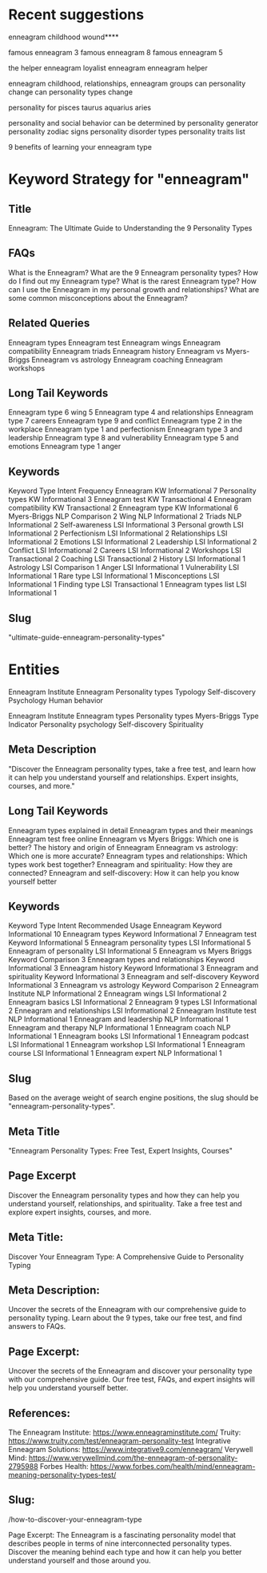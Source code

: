 # Recent suggestions

enneagram childhood wound\*\*\*\*

famous enneagram 3
famous enneagram 8
famous enneagram 5

the helper enneagram
loyalist enneagram
enneagram helper

enneagram childhood,
relationships,
enneagram groups
can personality change
can personality types change

personality for pisces taurus aquarius aries

personality and social behavior can be determined by
personality generator
personality zodiac signs
personality disorder types
personality traits list

9 benefits of learning your enneagram type

# Keyword Strategy for "enneagram"

## Title

Enneagram: The Ultimate Guide to Understanding the 9 Personality Types

## FAQs

What is the Enneagram?
What are the 9 Enneagram personality types?
How do I find out my Enneagram type?
What is the rarest Enneagram type?
How can I use the Enneagram in my personal growth and relationships?
What are some common misconceptions about the Enneagram?

## Related Queries

Enneagram types
Enneagram test
Enneagram wings
Enneagram compatibility
Enneagram triads
Enneagram history
Enneagram vs Myers-Briggs
Enneagram vs astrology
Enneagram coaching
Enneagram workshops

## Long Tail Keywords

Enneagram type 6 wing 5
Enneagram type 4 and relationships
Enneagram type 7 careers
Enneagram type 9 and conflict
Enneagram type 2 in the workplace
Enneagram type 1 and perfectionism
Enneagram type 3 and leadership
Enneagram type 8 and vulnerability
Enneagram type 5 and emotions
Enneagram type 1 anger

## Keywords

Keyword Type Intent Frequency
Enneagram KW Informational 7
Personality types KW Informational 3
Enneagram test KW Transactional 4
Enneagram compatibility KW Transactional 2
Enneagram type KW Informational 6
Myers-Briggs NLP Comparison 2
Wing NLP Informational 2
Triads NLP Informational 2
Self-awareness LSI Informational 3
Personal growth LSI Informational 2
Perfectionism LSI Informational 2
Relationships LSI Informational 2
Emotions LSI Informational 2
Leadership LSI Informational 2
Conflict LSI Informational 2
Careers LSI Informational 2
Workshops LSI Transactional 2
Coaching LSI Transactional 2
History LSI Informational 1
Astrology LSI Comparison 1
Anger LSI Informational 1
Vulnerability LSI Informational 1
Rare type LSI Informational 1
Misconceptions LSI Informational 1
Finding type LSI Transactional 1
Enneagram types list LSI Informational 1

## Slug

"ultimate-guide-enneagram-personality-types"

# Entities

Enneagram Institute
Enneagram
Personality types
Typology
Self-discovery
Psychology
Human behavior

Enneagram Institute
Enneagram types
Personality types
Myers-Briggs Type Indicator
Personality psychology
Self-discovery
Spirituality

## Meta Description

"Discover the Enneagram personality types, take a free test, and learn how it can help you understand yourself and relationships. Expert insights, courses, and more."

## Long Tail Keywords

Enneagram types explained in detail
Enneagram types and their meanings
Enneagram test free online
Enneagram vs Myers Briggs: Which one is better?
The history and origin of Enneagram
Enneagram vs astrology: Which one is more accurate?
Enneagram types and relationships: Which types work best together?
Enneagram and spirituality: How they are connected?
Enneagram and self-discovery: How it can help you know yourself better

## Keywords

Keyword Type Intent Recommended Usage
Enneagram Keyword Informational 10
Enneagram types Keyword Informational 7
Enneagram test Keyword Informational 5
Enneagram personality types LSI Informational 5
Enneagram of personality LSI Informational 5
Enneagram vs Myers Briggs Keyword Comparison 3
Enneagram types and relationships Keyword Informational 3
Enneagram history Keyword Informational 3
Enneagram and spirituality Keyword Informational 3
Enneagram and self-discovery Keyword Informational 3
Enneagram vs astrology Keyword Comparison 2
Enneagram Institute NLP Informational 2
Enneagram wings LSI Informational 2
Enneagram basics LSI Informational 2
Enneagram 9 types LSI Informational 2
Enneagram and relationships LSI Informational 2
Enneagram Institute test NLP Informational 1
Enneagram and leadership NLP Informational 1
Enneagram and therapy NLP Informational 1
Enneagram coach NLP Informational 1
Enneagram books LSI Informational 1
Enneagram podcast LSI Informational 1
Enneagram workshop LSI Informational 1
Enneagram course LSI Informational 1
Enneagram expert NLP Informational 1

## Slug

Based on the average weight of search engine positions, the slug should be "enneagram-personality-types".

## Meta Title

"Enneagram Personality Types: Free Test, Expert Insights, Courses"

## Page Excerpt

Discover the Enneagram personality types and how they can help you understand yourself, relationships, and spirituality. Take a free test and explore expert insights, courses, and more.

## Meta Title:

Discover Your Enneagram Type: A Comprehensive Guide to Personality Typing

## Meta Description:

Uncover the secrets of the Enneagram with our comprehensive guide to personality typing. Learn about the 9 types, take our free test, and find answers to FAQs.

## Page Excerpt:

Uncover the secrets of the Enneagram and discover your personality type with our comprehensive guide. Our free test, FAQs, and expert insights will help you understand yourself better.

## References:

The Enneagram Institute: https://www.enneagraminstitute.com/
Truity: https://www.truity.com/test/enneagram-personality-test
Integrative Enneagram Solutions: https://www.integrative9.com/enneagram/
Verywell Mind: https://www.verywellmind.com/the-enneagram-of-personality-2795988
Forbes Health: https://www.forbes.com/health/mind/enneagram-meaning-personality-types-test/

## Slug:

/how-to-discover-your-enneagram-type

Page Excerpt:
The Enneagram is a fascinating personality model that describes people in terms of nine interconnected personality types. Discover the meaning behind each type and how it can help you better understand yourself and those around you.
